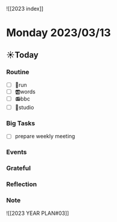 ![[2023 index]]
# Monday 2023/03/13
## ☀Today
### Routine
- [ ] 🏃run
- [ ] 🆎words
- [ ] 📻bbc
- [ ] 📘studio
### Big Tasks
* [ ] prepare weekly meeting
### Events
### Grateful
### Reflection
### Note

![[2023 YEAR PLAN#03]]